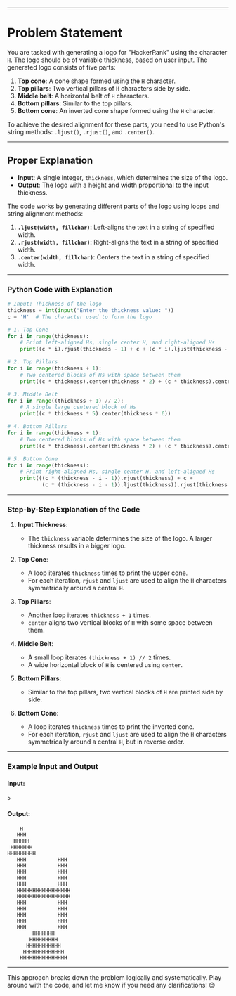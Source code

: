 
---

# **Problem Statement**
You are tasked with generating a logo for "HackerRank" using the character `H`. The logo should be of variable thickness, based on user input. The generated logo consists of five parts:
1. **Top cone**: A cone shape formed using the `H` character.
2. **Top pillars**: Two vertical pillars of `H` characters side by side.
3. **Middle belt**: A horizontal belt of `H` characters.
4. **Bottom pillars**: Similar to the top pillars.
5. **Bottom cone**: An inverted cone shape formed using the `H` character.

To achieve the desired alignment for these parts, you need to use Python's string methods: `.ljust()`, `.rjust()`, and `.center()`.

---

## **Proper Explanation**
- **Input**: A single integer, `thickness`, which determines the size of the logo.
- **Output**: The logo with a height and width proportional to the input thickness.

The code works by generating different parts of the logo using loops and string alignment methods:
1. **`.ljust(width, fillchar)`**: Left-aligns the text in a string of specified width.
2. **`.rjust(width, fillchar)`**: Right-aligns the text in a string of specified width.
3. **`.center(width, fillchar)`**: Centers the text in a string of specified width.

---

### **Python Code with Explanation**

```python
# Input: Thickness of the logo
thickness = int(input("Enter the thickness value: ")) 
c = 'H'  # The character used to form the logo

# 1. Top Cone
for i in range(thickness):
    # Print left-aligned Hs, single center H, and right-aligned Hs
    print((c * i).rjust(thickness - 1) + c + (c * i).ljust(thickness - 1))

# 2. Top Pillars
for i in range(thickness + 1):
    # Two centered blocks of Hs with space between them
    print((c * thickness).center(thickness * 2) + (c * thickness).center(thickness * 6))

# 3. Middle Belt
for i in range((thickness + 1) // 2):
    # A single large centered block of Hs
    print((c * thickness * 5).center(thickness * 6))

# 4. Bottom Pillars
for i in range(thickness + 1):
    # Two centered blocks of Hs with space between them
    print((c * thickness).center(thickness * 2) + (c * thickness).center(thickness * 6))

# 5. Bottom Cone
for i in range(thickness):
    # Print right-aligned Hs, single center H, and left-aligned Hs
    print(((c * (thickness - i - 1)).rjust(thickness) + c + 
           (c * (thickness - i - 1)).ljust(thickness)).rjust(thickness * 6))
```

---

### **Step-by-Step Explanation of the Code**

1. **Input Thickness**:
   - The `thickness` variable determines the size of the logo. A larger thickness results in a bigger logo.

2. **Top Cone**:
   - A loop iterates `thickness` times to print the upper cone.
   - For each iteration, `rjust` and `ljust` are used to align the `H` characters symmetrically around a central `H`.

3. **Top Pillars**:
   - Another loop iterates `thickness + 1` times.
   - `center` aligns two vertical blocks of `H` with some space between them.

4. **Middle Belt**:
   - A small loop iterates `(thickness + 1) // 2` times.
   - A wide horizontal block of `H` is centered using `center`.

5. **Bottom Pillars**:
   - Similar to the top pillars, two vertical blocks of `H` are printed side by side.

6. **Bottom Cone**:
   - A loop iterates `thickness` times to print the inverted cone.
   - For each iteration, `rjust` and `ljust` are used to align the `H` characters symmetrically around a central `H`, but in reverse order.

---

### Example Input and Output

#### Input:
```
5
```

#### Output:
```
    H    
   HHH   
  HHHHH  
 HHHHHHH 
HHHHHHHHH
   HHH          HHH   
   HHH          HHH   
   HHH          HHH   
   HHH          HHH   
   HHH          HHH   
   HHHHHHHHHHHHHHHHH   
   HHHHHHHHHHHHHHHHH   
   HHH          HHH   
   HHH          HHH   
   HHH          HHH   
   HHH          HHH   
   HHH          HHH   
        HHHHHHH        
       HHHHHHHHH       
      HHHHHHHHHHH      
     HHHHHHHHHHHHH     
    HHHHHHHHHHHHHHH    
```

---

This approach breaks down the problem logically and systematically. Play around with the code, and let me know if you need any clarifications! 😊
